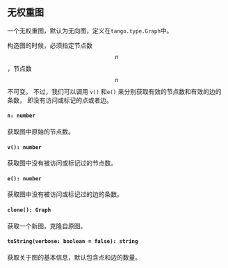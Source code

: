 <a name="t"></a>

<a name="graph"></a>
## 无权重图
一个无权重图，默认为无向图，定义在`tango.type.Graph`中。

构造图的时候，必须指定节点数$$n$$，节点数$$n$$不可变。
不过，我们可以调用 `v()` 和`e()` 来分别获取有效的节点数和有效的边的条数，
即没有访问或标记的点或者边。

#### `n: number`
获取图中原始的节点数。
#### `v(): number`
获取图中没有被访问或标记过的节点数。
#### `e(): number`
获取图中没有被访问或标记过的边的条数。
#### `clone(): Graph`
获取一个新图，克隆自原图。
#### `toString(verbose: boolean = false): string`
获取关于图的基本信息，默认包含点和边的数量。

<!--[Back to top](#t)-->